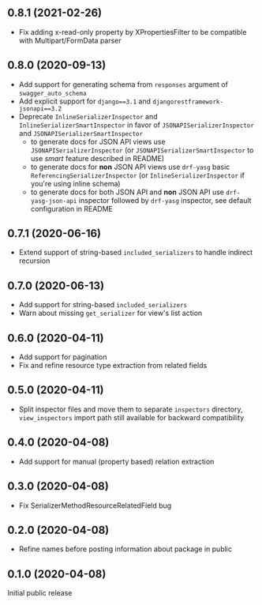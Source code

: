 0.8.1 (2021-02-26)
------------------ 
- Fix adding x-read-only property by XPropertiesFilter to be compatible with Multipart/FormData parser


0.8.0 (2020-09-13)
------------------

- Add support for generating schema from `responses` argument of 
`swagger_auto_schema`
- Add explicit support for `django==3.1` and `djangorestframework-jsonapi==3.2`
- Deprecate `InlineSerializerInspector` and `InlineSerializerSmartInspector` in favor
  of `JSONAPISerializerInspector` and `JSONAPISerializerSmartInspector`
  - to generate docs for JSON API views use `JSONAPISerializerInspector` 
    (or `JSONAPISerializerSmartInspector` to use *smart* feature described in README) 
  - to generate docs for **non** JSON API views use `drf-yasg` basic `ReferencingSerializerInspector`
    (or `InlineSerializerInspector` if you're using inline schema)
  - to generate docs for both JSON API and **non** JSON API use `drf-yasg-json-api` inspector followed
    by `drf-yasg` inspector, see default configuration in README 
  
0.7.1 (2020-06-16)
------------------

- Extend support of string-based `included_serializers` to handle 
  indirect recursion

0.7.0 (2020-06-13)
------------------

- Add support for string-based `included_serializers`
- Warn about missing `get_serializer` for view's list action

0.6.0 (2020-04-11)
------------------

- Add support for pagination
- Fix and refine resource type extraction from related fields

0.5.0 (2020-04-11)
------------------

- Split inspector files and move them to separate `inspectors` directory,
  `view_inspectors` import path still available for backward compatibility

0.4.0 (2020-04-08)
------------------

- Add support for manual (property based) relation extraction

0.3.0 (2020-04-08)
------------------

- Fix SerializerMethodResourceRelatedField bug

0.2.0 (2020-04-08)
------------------

- Refine names before posting information about package in public

0.1.0 (2020-04-08)
------------------

Initial public release 
